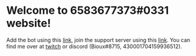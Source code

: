 # Welcome to 6583677373#0331 website!
Add the bot using this [link](https://discord.com/api/oauth2/authorize?client_id=1033466118335107112&permissions=8&scope=applications.commands%20bot), join the support server using this [link](https://discord.gg/NDbyBUz2kN).
You can find me over at [twitch](https://twitch.tv/bioux) or discord (Bioux#8715, 430001704159936512).
